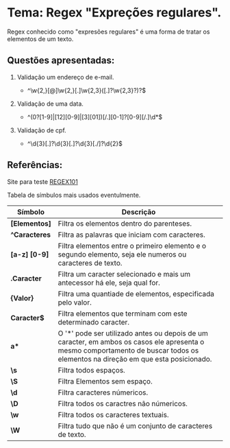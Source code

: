 # Tema: Regex "Expreções regulares".

Regex conhecido como "expresões regulares" é uma forma de tratar os elementos de um texto.

## Questões apresentadas:

1. Validação um endereço de e-mail.

    * ^\w{2,}[@]\w{2,}[.]\w{2,3}([.]?\w{2,3}?)?$

2. Validação de uma data.

    * ^(0?[1-9]|[12][0-9]|[3][01])[\/\.][0-1]?[0-9][\/\.]\d*$

3. Validação de cpf.

    * ^\d{3}[.]?\d{3}[.]?\d{3}[.\/]?\d{2}$

## Referências:

Site para teste [REGEX101](https://regex101.com/)

Tabela de símbulos mais usados eventulmente. 

|   Símbolo   |   Descrição    |
|-------------|----------------|
|**[Elementos]**|Filtra os elementos dentro do parenteses.|
|**^Caracteres**|Filtra as palavras que iniciam com caracteres.|
|**[a-z] [0-9]**|Filtra elementos entre o primeiro elemento e o segundo elemento, seja ele numeros ou caracteres de texto.|
|**.Caracter**|Filtra um caracter selecionado e mais um antecessor há ele, seja qual for.|
|**{Valor}**|Filtra uma quantiade de elementos, especificada pelo valor.|
|**Caracter$**|Filtra elementos que terminam com este determinado caracter.|
|__a*__|O '*' pode ser utilizado antes ou depois de um caracter, em ambos os casos ele apresenta o mesmo comportamento de buscar todos os elementos na direção em que esta posicionado.|
|**\s**|Filtra todos espaços.|
|**\S**|Filtra Elementos sem espaço.|
|**\d**|Filtra caracteres númericos.|
|**\D**|Filtra todos os caractres não númericos.|
|**\w**|Filtra todos os caracteres textuais.|
|**\W**|Filtra tudo que não é um conjunto de caracteres de texto.|
